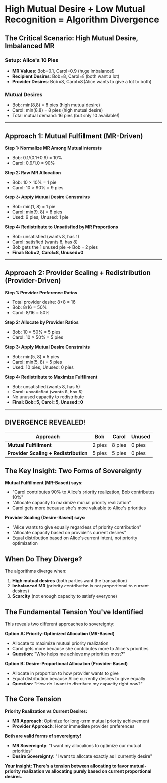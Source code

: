 # **High Mutual Desire + Low Mutual Recognition = Algorithm Divergence**

## **The Critical Scenario: High Mutual Desire, Imbalanced MR**

### **Setup: Alice's 10 Pies**

- **MR Values**: Bob=0.1, Carol=0.9 (huge imbalance!)
- **Recipient Desires**: Bob=8, Carol=8 (both want a lot)
- **Provider Desires**: Bob=8, Carol=8 (Alice wants to give a lot to both)

### **Mutual Desires**

- Bob: min(8,8) = 8 pies (high mutual desire)
- Carol: min(8,8) = 8 pies (high mutual desire)
- Total mutual demand: 16 pies (but only 10 available!)

---

## **Approach 1: Mutual Fulfillment (MR-Driven)**

**Step 1: Normalize MR Among Mutual Interests**

- Bob: 0.1/(0.1+0.9) = 10%
- Carol: 0.9/1.0 = 90%

**Step 2: Raw MR Allocation**

- Bob: 10 × 10% = 1 pie
- Carol: 10 × 90% = 9 pies

**Step 3: Apply Mutual Desire Constraints**

- Bob: min(1, 8) = 1 pie
- Carol: min(9, 8) = 8 pies
- Used: 9 pies, Unused: 1 pie

**Step 4: Redistribute to Unsatisfied by MR Proportions**

- Bob: unsatisfied (wants 8, has 1)
- Carol: satisfied (wants 8, has 8)
- Bob gets the 1 unused pie → Bob = 2 pies
- **Final: Bob=2, Carol=8, Unused=0**

---

## **Approach 2: Provider Scaling + Redistribution (Provider-Driven)**

**Step 1: Provider Preference Ratios**

- Total provider desire: 8+8 = 16
- Bob: 8/16 = 50%
- Carol: 8/16 = 50%

**Step 2: Allocate by Provider Ratios**

- Bob: 10 × 50% = 5 pies
- Carol: 10 × 50% = 5 pies

**Step 3: Apply Mutual Desire Constraints**

- Bob: min(5, 8) = 5 pies
- Carol: min(5, 8) = 5 pies
- Used: 10 pies, Unused: 0 pies

**Step 4: Redistribute to Maximize Fulfillment**

- Bob: unsatisfied (wants 8, has 5)
- Carol: unsatisfied (wants 8, has 5)
- No unused capacity to redistribute
- **Final: Bob=5, Carol=5, Unused=0**

---

## **DIVERGENCE REVEALED!**

| Approach                              | Bob    | Carol  | Unused |
| ------------------------------------- | ------ | ------ | ------ |
| **Mutual Fulfillment**                | 2 pies | 8 pies | 0 pies |
| **Provider Scaling + Redistribution** | 5 pies | 5 pies | 0 pies |

## **The Key Insight: Two Forms of Sovereignty**

**Mutual Fulfillment (MR-Based) says:**

- "Carol contributes 90% to Alice's priority realization, Bob contributes 10%"
- "Allocate capacity to maximize mutual priority realization"
- Carol gets more because she's more valuable to Alice's priorities

**Provider Scaling (Desire-Based) says:**

- "Alice wants to give equally regardless of priority contribution"
- "Allocate capacity based on provider's current desires"
- Equal distribution based on Alice's current intent, not priority optimization

## **When Do They Diverge?**

The algorithms diverge when:

1. **High mutual desires** (both parties want the transaction)
2. **Imbalanced MR** (priority contribution is not proportional to current desires)
3. **Scarcity** (not enough capacity to satisfy everyone)

## **The Fundamental Tension You've Identified**

This reveals two different approaches to sovereignty:

**Option A: Priority-Optimized Allocation (MR-Based)**

- Allocate to maximize mutual priority realization
- Carol gets more because she contributes more to Alice's priorities
- **Question**: "Who helps me achieve my priorities most?"

**Option B: Desire-Proportional Allocation (Provider-Based)**

- Allocate in proportion to how provider wants to give
- Equal distribution because Alice currently desires to give equally
- **Question**: "How do I want to distribute my capacity right now?"

## **The Core Tension**

**Priority Realization vs Current Desires:**

- **MR Approach**: Optimize for long-term mutual priority achievement
- **Provider Approach**: Honor immediate provider preferences

**Both are valid forms of sovereignty!**

- **MR Sovereignty**: "I want my allocations to optimize our mutual priorities"
- **Desire Sovereignty**: "I want to allocate exactly as I currently desire"

**Your insight: There's a tension between allocating to favor mutual-priority realization vs allocating purely based on current proportional desires.**
